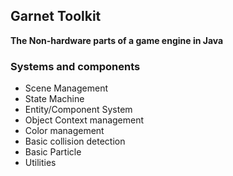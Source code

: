 ## Garnet Toolkit

**The Non-hardware parts of a game engine in Java**

### Systems and components

- Scene Management
- State Machine
- Entity/Component System
- Object Context management
- Color management
- Basic collision detection
- Basic Particle
- Utilities

